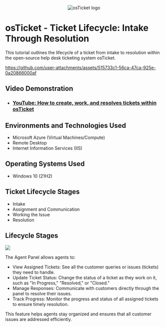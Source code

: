 <p align="center">
<img src="https://i.imgur.com/Clzj7Xs.png" alt="osTicket logo"/>
</p>

<h1>osTicket - Ticket Lifecycle: Intake Through Resolution</h1>
This tutorial outlines the lifecycle of a ticket from intake to resolution within the open-source help desk ticketing system osTicket.<br />



https://github.com/user-attachments/assets/515733c1-56ca-47ca-925e-0a20866000af


<h2>Video Demonstration</h2>

- ### [YouTube: How to create, work, and resolves tickets within osTicket](https://www.youtube.com/watch?v=oyrJJ0y_lZY)

<h2>Environments and Technologies Used</h2>

- Microsoft Azure (Virtual Machines/Compute)
- Remote Desktop
- Internet Information Services (IIS)

<h2>Operating Systems Used </h2>

- Windows 10</b> (21H2)

<h2>Ticket Lifecycle Stages</h2>

- Intake
- Assignment and Communication
- Working the Issue
- Resolution

<h2>Lifecycle Stages</h2>

<p>
<img src="https://imgur.com/n5GHMIT.png"/>
</p>
<p>
The Agent Panel allows agents to:

- View Assigned Tickets: See all the customer queries or issues (tickets) they need to handle.
- Update Ticket Status: Change the status of a ticket as they work on it, such as "In Progress," "Resolved," or "Closed."
- Manage Responses: Communicate with customers directly through the panel to resolve their issues.
- Track Progress: Monitor the progress and status of all assigned tickets to ensure timely resolution.

This feature helps agents stay organized and ensures that all customer issues are addressed efficiently.
</p>
<br />
